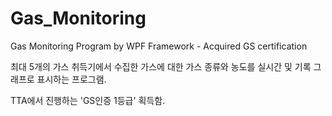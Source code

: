 # Gas_Monitoring
Gas Monitoring Program by WPF Framework - Acquired GS certification

최대 5개의 가스 취득기에서 수집한 가스에 대한 가스 종류와 농도를 실시간 및 기록 그래프로 표시하는 프로그램.

TTA에서 진행하는 'GS인증 1등급' 획득함.
